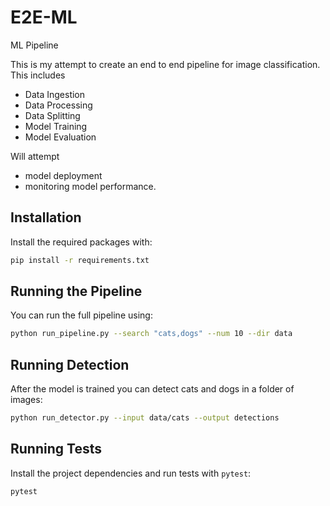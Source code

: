 # E2E-ML
ML Pipeline

This is my attempt to create an end to end pipeline for image classification. This includes
- Data Ingestion
- Data Processing
- Data Splitting
- Model Training
- Model Evaluation

Will attempt
- model deployment
- monitoring model performance.

## Installation

Install the required packages with:

```bash
pip install -r requirements.txt
```

## Running the Pipeline

You can run the full pipeline using:

```bash
python run_pipeline.py --search "cats,dogs" --num 10 --dir data
```

## Running Detection

After the model is trained you can detect cats and dogs in a folder of images:

```bash
python run_detector.py --input data/cats --output detections
```

## Running Tests

Install the project dependencies and run tests with `pytest`:

```bash
pytest
```
